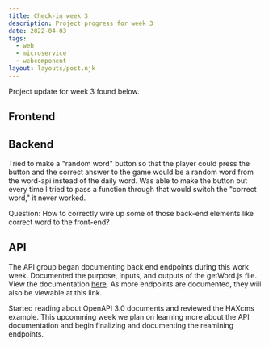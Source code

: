 ```yaml
---
title: Check-in week 3
description: Project progress for week 3
date: 2022-04-03
tags:
  - web
  - microservice
  - webcomponent
layout: layouts/post.njk
---
```


Project update for week 3 found below. 

## Frontend 

## Backend

Tried to make a "random word" button so that the player could press the button and the correct answer to the game would be a random word from the word-api instead of the daily word. Was able to make the button but every time I tried to pass a function through that would switch the "correct word," it never worked.

Question:
How to correctly wire up some of those back-end elements like correct word to the front-end?

## API 
The API group began documenting back end endpoints during this work week. Documented the purpose, inputs, and outputs of the getWord.js file. View the documentation [here](https://github.com/jforcina20/word-guessing-game/tree/main/documentation). As more endpoints are documented, they will also be viewable at this link. 

Started reading about OpenAPI 3.0 documents and reviewed the HAXcms example. This upcomming week we plan on learning more about the API documentation and begin finalizing and documenting the reamining endpoints. 